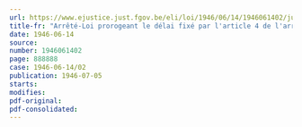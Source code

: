 ```yaml
---
url: https://www.ejustice.just.fgov.be/eli/loi/1946/06/14/1946061402/justel
title-fr: "Arrêté-Loi prorogeant le délai fixé par l'article 4 de l'arrêté-loi du 19 septembre 1945 accordant à certains prisonniers politiques libérés avant le 15 septembre 1944 une triple allocation de 2,500 francs"
date: 1946-06-14
source:
number: 1946061402
page: 888888
case: 1946-06-14/02
publication: 1946-07-05
starts:
modifies:
pdf-original:
pdf-consolidated:
---
```


